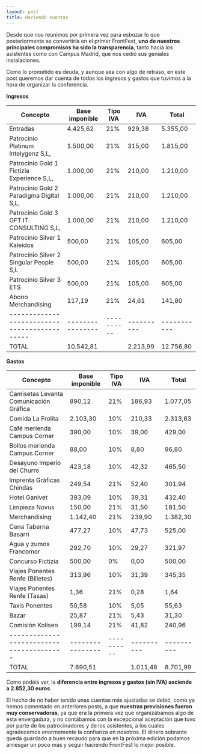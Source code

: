 ```yaml
---
layout: post
title: Haciendo cuentas
---
```


Desde que nos reunimos por primera vez para esbozar lo que posteriormente se convertiría en el primer FrontFest, **uno de nuestros principales compromisos ha sido la transparencia**, tanto hacia los asistentes como con Campus Madrid, que nos cedió sus geniales instalaciones.

Como lo prometido es deuda, y aunque sea con algo de retraso, en este post queremos dar cuenta de todos los ingresos y gastos que tuvimos a la hora de organizar la conferencia.

**Ingresos**

|	Concepto                                   | Base imponible | Tipo IVA | IVA      | Total     |
|--------------------------------------------|----------------|----------|----------|-----------|
|	Entradas                                   |       4.425,62 |      21% |   929,38 |  5.355,00 |
|	Patrocinio Platinum Intelygenz S,L,        |       1.500,00 |      21% |   315,00 |  1.815,00 |
|	Patrocinio Gold 1 Fictizia Experience S,L, |       1.000,00 |      21% |   210,00 |  1.210,00 |
|	Patrocinio Gold 2 Paradigma Digital S,L,   |       1.000,00 |      21% |   210,00 |  1.210,00 |
|	Patrocinio Gold 3 GFT IT CONSULTING S,L,   |       1.000,00 |      21% |   210,00 |  1.210,00 |
|	Patrocinio Silver 1 Kaleidos               |         500,00 |      21% |   105,00 |    605,00 |
|	Patrocinio Silver 2 Singular People S,L    |         500,00 |      21% |   105,00 |    605,00 |
|	Patrocinio Silver 3 ETS                    |         500,00 |      21% |   105,00 |    605,00 |
|	Abono Merchandising                        |         117,19 |      21% |    24,61 |    141,80 |
|--------------------------------------------|----------------|----------|----------|-----------|
|	TOTAL                                      |      10.542,81 |          | 2.213,99 | 12.756,80 |

**Gastos**

| Concepto                               | Base imponible | Tipo IVA |      IVA |    Total |
|----------------------------------------|----------------|----------|----------|----------|
| Camisetas Levanta Comunicación Gráfica |         890,12 |      21% |   186,93 | 1.077,05 |
| Comida La Frolita                      |       2.103,30 |      10% |   210,33 | 2.313,63 |
| Café merienda Campus Corner            |         390,00 |      10% |    39,00 |   429,00 |
| Bollos merienda Campus Corner          |          88,00 |      10% |     8,80 |    96,80 |
| Desayuno Imperio del Churro            |         423,18 |      10% |    42,32 |   465,50 |
| Imprenta Gráficas Chindas              |         249,54 |      21% |    52,40 |   301,94 |
| Hotel Ganivet                          |         393,09 |      10% |    39,31 |   432,40 |
| Limpieza Novus                         |         150,00 |      21% |    31,50 |   181,50 |
| Merchandising                          |       1.142,40 |      21% |   239,90 | 1.382,30 |
| Cena Taberna Basarri                   |         477,27 |      10% |    47,73 |   525,00 |
| Agua y zumos Francomor                 |         292,70 |      10% |    29,27 |   321,97 |
| Concurso Fictizia                      |         500,00 |       0% |     0,00 |   500,00 |
| Viajes Ponentes Renfe (Billetes)       |         313,96 |      10% |    31,39 |   345,35 |
| Viajes Ponentes Renfe (Tasas)          |           1,36 |      21% |     0,28 |     1,64 |
| Taxis Ponentes                         |          50,58 |      10% |     5,05 |    55,63 |
| Bazar                                  |          25,87 |      21% |     5,43 |    31,30 |
| Comisión Koliseo                       |         199,14 |      21% |    41,82 |   240,96 |
|----------------------------------------|----------------|----------|----------|----------|
| TOTAL                                  |       7.690,51 |          | 1.011,48 | 8.701,99 |

Como podéis ver, la **diferencia entre ingresos y gastos (sin IVA) asciende a 2.852,30 euros**.

El hecho de no haber tenido unas cuentas más ajustadas se debió, como ya hemos comentado en anteriores posts, a que **nuestras previsiones fueron muy conservadoras**, ya que era la primera vez que organizábamos algo de esta envergadura, y no contábamos con la excepcional aceptación que tuvo por parte de los patrocinadores y de los asistentes, a los cuales agradecemos enormemente la confianza en nosotros. El dinero sobrante queda guardado a buen recaudo para que en la próxima edición podamos arriesgar un poco más y seguir haciendo FrontFest lo mejor posible.
